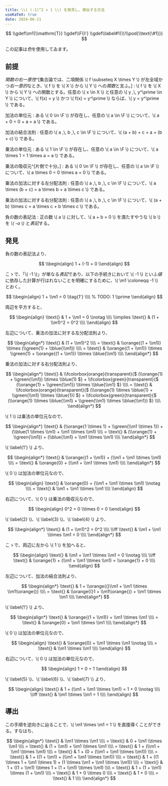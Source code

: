 ```yaml
---
title: \\( (-1)^2 = 1 \\) を発見し、導出する方法
useKaTeX: true
date: 2024-06-21
---
```


$$
\\gdef\\m1{\\mathrm{T}}
\\gdef\\F{𝔽}
\\gdef\\label#1{\\!\\pod{\\text{\#1}}}
$$

<aside>

  この記事は*色*を使用してゐます。

</aside>

## 前提

<em>関数の右一意性</em>^[集合論では、二項関係 \\( f \\subseteq X \\times Y \\) が左全域かつ*右一意的*なとき、\\( f \\) を \\( X \\) から \\( Y \\) への*関数*と言ふ。]
: \\( f \\) を \\( X \\) から \\( Y \\) への関数とする。任意の \\( x \\in X \\) と任意の \\( y ,\\, y^\\prime \\in Y \\) について、\\( f(x) = y \\) かつ \\( f(x) = y^\\prime \\) ならば、\\( y = y^\\prime \\) である。

加法の単位元
: ある \\( 0 \\in \\F \\) が存在し、任意の \\( a \\in \\F \\) について、\\( a + 0 = 0 + a = a \\) である。

加法の結合法則
: 任意の \\( a ,\\, b ,\\, c \\in \\F \\) について、\\( (a + b) + c = a + (b + c) \\) である。
 
乗法の単位元
: ある \\( 1 \\in \\F \\) が存在し、任意の \\( a \\in \\F \\) について、\\( a \\times 1 = 1 \\times a = a \\) である。

乗法の吸収元^[片側で十分。]
: ある \\( 0 \\in \\F \\) が存在し、任意の \\( a \\in \\F \\) について、\\( a \\times 0 = 0 \\times a = 0 \\) である。

乗法の加法に対する左分配法則
: 任意の \\( a ,\\, b ,\\, c \\in \\F \\) について、\\( a \\times (b + c) = a \\times b + a \\times c \\) である。

乗法の加法に対する右分配法則
: 任意の \\( a ,\\, b ,\\, c \\in \\F \\) について、\\( (a + b) \\times c = a \\times c + b \\times c \\) である。

負の数の表記法
: 正の数 \\( a \\) に対して、\\( a + b = 0 \\) を満たすやうな \\( b \\) を <i>\\( -a \\)</i> と*表記*する。

## 発見

負の数の表記法より、

$$
\\begin{align}
1 + (-1) = 0
\\end{align}
$$

こゝで、「\\( -1 \\)」が単なる*表記*であり、以下の手続きにおいて \\( -1 \\) といふ*値*に依存した計算が行はれないことを明確にするために、\\( \\m1 \\coloneqq -1 \\) とおく。

$$
\\begin{align}
1 + \\m1 = 0 \\tag{1'} \\\\ % TODO: 1 \\prime
\\end{align}
$$

両辺を平方すると、

$$
\\begin{align}
          \\text{} & 1 + \\m1 = 0 \\notag \\\\
\\implies \\text{} & (1 + \\m1)^2 = 0^2 \\\\ 
\\end{align}
$$

左辺について、乗法の加法に対する左分配法則より、

$$
\\begin{align*}
  \\text{} & (1 + \\m1)^2 \\\\
= \\text{} & \\orange{(1 + \\m1)} \\times (\\green{1} + \\blue{\\m1}) \\\\
= \\text{} & \\orange{(1 + \\m1)} \\times \\green{1} + \\orange{(1 + \\m1)} \\times \\blue{\\m1} \\\\
\\end{align*}
$$

乗法の加法に対する右分配法則より、

$$
\\begin{align*}
  \\text{} & 
    \\fcolorbox{orange}{transparent}{$ (\\orange{1} + \\green{\\m1}) \\times \\blue{1} $} + 
    \\fcolorbox{green}{transparent}{$ (\\orange{1} + \\green{\\m1}) \\times \\blue{\\m1} $} \\\\
= \\text{} & 
    \\fcolorbox{orange}{transparent}{$ (\\orange{1} \\times \\blue{1} + \\green{\\m1} \\times \\blue{1}) $} + 
    \\fcolorbox{green}{transparent}{$ (\\orange{1} \\times \\blue{\\m1} + \\green{\\m1} \\times \\blue{\\m1}) $} \\\\
\\end{align*}
$$

\\( 1 \\) は乗法の単位元なので、

$$
\\begin{align*}
  \\text{} & (\\orange{1 \\times 1} + \\green{\\m1 \\times 1}) + (\\blue{1 \\times \\m1} + \\m1 \\times \\m1) \\\\
= \\text{} & (\\orange{1} + \\green{\\m1}) + (\\blue{\\m1} + \\m1 \\times \\m1) \\\\
\\end{align*}
$$

\\( \\label{1'} \\) より、

$$
\\begin{align*}
  \\text{} & \\orange{(1 + \\m1)} + (\\m1 + \\m1 \\times \\m1) \\\\
= \\text{} & \\orange{0} + (\\m1 + \\m1 \\times \\m1) \\\\
\\end{align*}
$$

\\( 0 \\) は加法の単位元なので、

$$
\\begin{align}
  \\text{} & \\orange{0} + (\\m1 + \\m1 \\times \\m1) \\notag \\\\
= \\text{} & \\m1 + \\m1 \\times \\m1 \\\\
\\end{align}
$$

右辺について、\\( 0 \\) は乗法の吸収元なので、

$$
\\begin{align}
0^2 = 0 \\times 0 = 0
\\end{align}
$$

\\( \\label{2} \\)、\\( \\label{3} \\)、\\( \\label{4} \\) より、

$$
\\begin{align*}
      \\text{} & (1 + \\m1)^2 = 0^2 \\\\
\\iff \\text{} & \\m1 + \\m1 \\times \\m1 = 0 \\\\
\\end{align*}
$$

こゝで、両辺に左から \\( 1 \\) を加へると、

$$
\\begin{align}
      \\text{} & \\m1 + \\m1 \\times \\m1 = 0 \\notag \\\\
\\iff \\text{} & \\orange{1} + (\\m1 + \\m1 \\times \\m1) = \\orange{1} + 0 \\\\
\\end{align}
$$

左辺について、加法の結合法則より、

$$
\\begin{align*}
  \\text{} & 1 + \\orange{(}\\m1 + \\m1 \\times \\m1\\orange{)} \\\\
= \\text{} & \\orange{(}1 + \\m1\\orange{)} + \\m1 \\times \\m1 \\\\
\\end{align*}
$$

\\( \\label{1'} \\) より、

$$
\\begin{align*}
  \\text{} & \\orange{(1 + \\m1)} + \\m1 \\times \\m1 \\\\
= \\text{} & \\orange{0} + \\m1 \\times \\m1 \\\\
\\end{align*}
$$

\\( 0 \\) は加法の単位元なので、

$$
\\begin{align}
  \\text{} & \\orange{0} + \\m1 \\times \\m1 \\notag \\\\
= \\text{} & \\m1 \\times \\m1 \\\\
\\end{align}
$$

右辺について、\\( 0 \\) は加法の単位元なので、

$$
\\begin{align}
1 + 0 = 1
\\end{align}
$$

\\( \\label{5} \\)、\\( \\label{6} \\)、\\( \\label{7} \\) より、

$$
\\begin{align}
      \\text{} & 1 + (\\m1 + \\m1 \\times \\m1) = 1 + 0 \\notag \\\\
\\iff \\text{} & \\m1 \\times \\m1 = 1 \\\\
\\end{align}
$$

## 導出

この手順を逆向きに辿ることで、\\( \\m1 \\times \\m1 = 1 \\) を直接導くことができる。すなはち、

$$
\\begin{align*}
  \\text{} & \\m1 \\times \\m1 \\\\
= \\text{} & 0 + \\m1 \\times \\m1 \\\\
= \\text{} & (1 + \\m1) + \\m1 \\times \\m1 \\\\
= \\text{} & 1 + (\\m1 + \\m1 \\times \\m1) \\\\
= \\text{} & 1 + (0 + (\\m1 + \\m1 \\times \\m1)) \\\\
= \\text{} & 1 + ((1 + \\m1) + (\\m1 + \\m1 \\times \\m1)) \\\\
= \\text{} & 1 + ((1 \\times 1 + \\m1 \\times 1) + (1 \\times \\m1 + \\m1 \\times \\m1)) \\\\
= \\text{} & 1 + ((1 + \\m1) \\times 1 + (1 + \\m1) \\times \\m1) \\\\
= \\text{} & 1 + (1 + \\m1) \\times (1 + \\m1) \\\\
= \\text{} & 1 + 0 \\times 0 \\\\
= \\text{} & 1 + 0 \\\\
= \\text{} & 1 \\\\
\\end{align*}
$$
